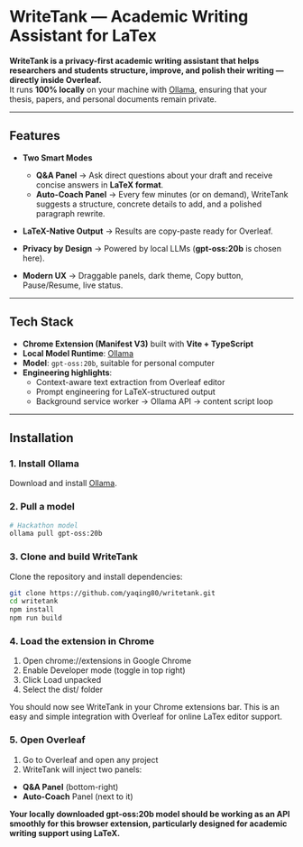 # WriteTank — Academic Writing Assistant for LaTex

**WriteTank is a privacy-first academic writing assistant that helps researchers and students structure, improve, and polish their writing — directly inside Overleaf.**  
It runs **100% locally** on your machine with [Ollama](https://ollama.ai), ensuring that your thesis, papers, and personal documents remain private.  

---

## Features

- **Two Smart Modes**  
  - **Q&A Panel** → Ask direct questions about your draft and receive concise answers in **LaTeX format**.  
  - **Auto-Coach Panel** → Every few minutes (or on demand), WriteTank suggests a structure, concrete details to add, and a polished paragraph rewrite.  

- **LaTeX-Native Output** → Results are copy-paste ready for Overleaf.  
- **Privacy by Design** → Powered by local LLMs (**gpt-oss:20b** is chosen here).  
- **Modern UX** → Draggable panels, dark theme, Copy button, Pause/Resume, live status.  

---

## Tech Stack

- **Chrome Extension (Manifest V3)** built with **Vite + TypeScript**  
- **Local Model Runtime**: [Ollama](https://ollama.ai)  
- **Model**: `gpt-oss:20b`, suitable for personal computer
- **Engineering highlights**:  
  - Context-aware text extraction from Overleaf editor  
  - Prompt engineering for LaTeX-structured output  
  - Background service worker → Ollama API → content script loop  

---

## Installation

### 1. Install Ollama
Download and install [Ollama](https://ollama.ai/download).  

### 2. Pull a model
```bash
# Hackathon model
ollama pull gpt-oss:20b
```

### 3. Clone and build WriteTank

Clone the repository and install dependencies:
```bash
git clone https://github.com/yaqing80/writetank.git
cd writetank
npm install
npm run build
```

### 4. Load the extension in Chrome
	
1.	Open chrome://extensions in Google Chrome
2.	Enable Developer mode (toggle in top right)
3.	Click Load unpacked
4.	Select the dist/ folder

You should now see WriteTank in your Chrome extensions bar. This is an easy and simple integration with Overleaf for online LaTex editor support.

### 5. Open Overleaf

1.	Go to Overleaf and open any project
2.	WriteTank will inject two panels:
-	**Q&A Panel** (bottom-right)
-	**Auto-Coach** Panel (next to it)

 **Your locally downloaded gpt-oss:20b model should be working as an API smoothly for this browser extension, particularly designed for academic writing support using LaTeX.**
